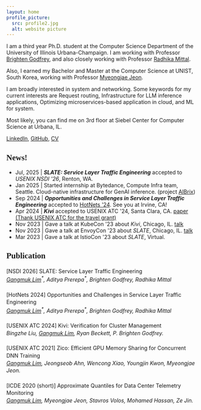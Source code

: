 ```yaml
---
layout: home
profile_picture:
  src: profile2.jpg
  alt: website picture
---
```


<style>
h2 {
  font-family: 'Times New Roman', 'Times New Roman', serif; /* Change this to your preferred font */
  font-weight: bold;
  font-size: 1.5em;
}
</style>

<p>
I am a third year Ph.D. student at the Computer Science Department of the University of Illinois Urbana-Champaign. I am working with Professor <a href="https://pbg.cs.illinois.edu">Brighten Godfrey</a>, and also closely working with Professor <a href="https://radhikam.web.illinois.edu/">Radhika Mittal</a>. 

Also, I earned my Bachelor and Master at the Computer Science at UNIST, South Korea, working with Professor <a href="https://sites.google.com/site/myeongjae/">Myeongjae Jeon</a>.
</p>

<p>
I am broadly interested in system and networking. Some keywords for my current interests are Request routing, Infrastructure for LLM inference applications, Optimizing microservices-based application in cloud, and ML for system.
</p>

<!-- <p>
The most recent research project focuses on optimizing request routing in microservice applications in multi-cluster environment to minimize end-to-end latency and egress bandwidht costs associated with large scale microservice applications spanning geo-distributed multiple clusters in the cloud.
</p>

<p>
Previously, I also worked on building a resource efficient machine learning training system with smart GPU sharing (co-locating multiple DNN training jobs within a GPU) and improves throughput with higher GPU resource utilization.
</p> -->

Most likely, you can find me on 3rd floor at Siebel Center for Computer Science at Urbana, IL.<br>

<p>
 <a href="http://linkedin.com/in/gangmuk">LinkedIn</a>, <a href="http://github.com/gangmuk">GitHub</a>, <a href="http://gangmuk.github.io/cv.pdf">CV</a>
</p>


## News!
<ul>
  <li>Jul, 2025 | <em><b>SLATE: Service Layer Traffic Engineering</b></em> accepted to <em>USENIX NSDI '26</em>, Renton, WA.</li>

  <li>Jan 2025 | Started internship at Bytedance, Compute Infra team, Seattle. Cloud-native infrastructure for GenAI inference. (project <a href="https://github.com/vllm-project/aibrix">AIBrix</a>)</li>

  <li>Sep 2024 | <em><b>Opportunities and Challenges in Service Layer Traffic Engineering</b></em> accepted to <a href="https://conferences.sigcomm.org/hotnets/2024/accepted.html">HotNets '24</a>. See you at Irvine, CA!</li>

  <li>Apr 2024 | <em><b>Kivi</b></em> accepted to USENIX ATC '24, Santa Clara, CA. <a href="https://www.usenix.org/conference/atc24/presentation/liu-bingzhe">paper (Thank USENIX ATC for the travel grant)</a></li>

  <li>Nov 2023 | Gave a talk at KubeCon '23 about <em>Kivi</em>, Chicago, IL. <a href="https://www.youtube.com/watch?v=EEj8ptQmZmY&t=1s">talk</a></li>

  <li>Nov 2023 | Gave a talk at EnvoyCon '23 about <em>SLATE</em>, Chicago, IL. <a href="https://youtu.be/iBQaaGBQVMA?si=8dB91JyVAFoTUVUj">talk</a></li>

  <li>Mar 2023 | Gave a talk at IstioCon '23 about <em>SLATE</em>, Virtual.</li>
</ul>

## Publication
<style>
  .publication-item {
    margin-bottom: 20px; /* Space between publications */
    line-height: 1.4;
  }
  .publication-item br {
    margin-bottom: 0px;
    line-height: 1;
  }
</style>

<div class="publication-item">
[NSDI 2026] SLATE: Service Layer Traffic Engineering<br>
<i><ins>Gangmuk Lim</ins><sup>*</sup>, Aditya Prerepa<sup>*</sup>, Brighten Godfrey, Radhika Mittal</i><br>
</div>

<div class="publication-item">
[HotNets 2024] Opportunities and Challenges in Service Layer Traffic Engineering<br>
<i><ins>Gangmuk Lim</ins><sup>*</sup>, Aditya Prerepa<sup>*</sup>, Brighten Godfrey, Radhika Mittal</i><br>
</div>

<div class="publication-item">
[USENIX ATC 2024] Kivi: Verification for Cluster Management<br>
<i>Bingzhe Liu, <ins>Gangmuk Lim</ins>, Ryan Beckett, P. Brighten Godfrey.</i><br>
</div>

<div class="publication-item">
[USENIX ATC 2021] Zico: Efficient GPU Memory Sharing for Concurrent DNN Training<br>
<i><ins>Gangmuk Lim</ins>, Jeongseob Ahn, Wencong Xiao, Youngjin Kwon, Myeongjae Jeon.</i><br>
</div>

<div class="publication-item">
[ICDE 2020 (short)] Approximate Quantiles for Data Center Telemetry Monitoring<br>
<i><ins>Gangmuk Lim</ins>, Myeongjae Jeon, Stavros Volos, Mohamed Hassan, Ze Jin.</i><br>
</div>